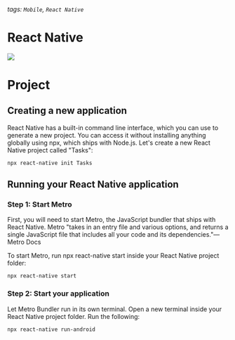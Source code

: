 ###### tags: `Mobile`, `React Native`
# React Native
![](https://i.imgur.com/uUlUfKA.png)

# Project
## Creating a new application
React Native has a built-in command line interface, which you can use to generate a new project. You can access it without installing anything globally using npx, which ships with Node.js. Let's create a new React Native project called "Tasks":
```
npx react-native init Tasks
```

## Running your React Native application
### Step 1: Start Metro
First, you will need to start Metro, the JavaScript bundler that ships with React Native. Metro "takes in an entry file and various options, and returns a single JavaScript file that includes all your code and its dependencies."—Metro Docs

To start Metro, run npx react-native start inside your React Native project folder:
```
npx react-native start
```

### Step 2: Start your application
Let Metro Bundler run in its own terminal. Open a new terminal inside your React Native project folder. Run the following:
```
npx react-native run-android
```